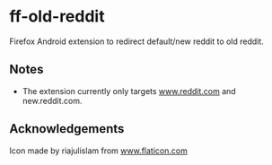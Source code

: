 # ff-old-reddit
Firefox Android extension to redirect default/new reddit to old reddit. 

## Notes
* The extension currently only targets www.reddit.com and new.reddit.com.

## Acknowledgements
Icon made by riajulislam from www.flaticon.com